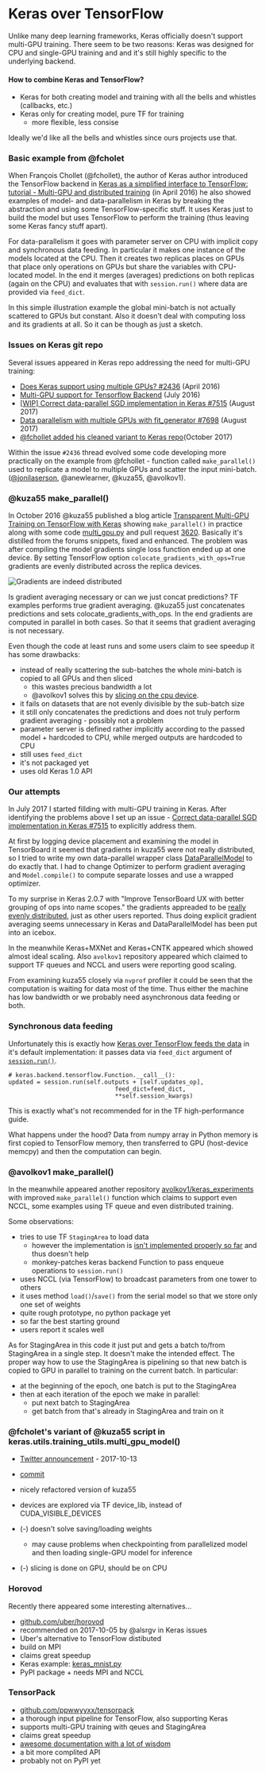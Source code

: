 # Keras over TensorFlow

Unlike many deep learning frameworks, Keras officially doesn't support multi-GPU training. There seem to be two reasons: Keras was designed for CPU and single-GPU training and and it's still highly specific to the underlying backend.

#### How to combine Keras and TensorFlow?

- Keras for both creating model and training with all the bells and whistles (callbacks, etc.)
- Keras only for creating model, pure TF for training
    - more flexible, less consise

Ideally we'd like all the bells and whistles since ours projects use that.

### Basic example from @fcholet

When François Chollet (@fchollet), the author of Keras author introduced the TensorFlow backend in [Keras as a simplified interface to TensorFlow: tutorial - Multi-GPU and distributed training](https://blog.keras.io/keras-as-a-simplified-interface-to-tensorflow-tutorial.html#multi-gpu-and-distributed-training) (in April 2016) he also showed examples of model- and data-parallelism in Keras by breaking the abstraction and using some TensorFlow-specific stuff. It uses Keras just to build the model but uses TensorFlow to perform the training (thus leaving some Keras fancy stuff apart).

For data-parallelism it goes with parameter server on CPU with implicit copy and synchronous data feeding. In particular it makes one instance of the models located at the CPU. Then it creates two replicas places on GPUs that place only operations on GPUs but share the variables with CPU-located model. In the end it merges (averages) predictions on both replicas (again on the CPU) and evaluates that with `session.run()` where data are provided via `feed_dict`.

In this simple illustration example the global mini-batch is not actually scattered to GPUs but constant. Also it doesn't deal with computing loss and its gradients at all. So it can be though as just a sketch.

### Issues on Keras git repo

Several issues appeared in Keras repo addressing the need for multi-GPU training:

- [Does Keras support using multiple GPUs? #2436](https://github.com/fchollet/keras/issues/2436) (April 2016)
- [Multi-GPU support for Tensorflow Backend](https://github.com/fchollet/keras/issues/3331) (July 2016)
- [[WIP] Correct data-parallel SGD implementation in Keras #7515](https://github.com/fchollet/keras/issues/7515) (August 2017)
- [Data parallelism with multiple GPUs with fit_generator #7698](https://github.com/fchollet/keras/issues/7698) (August 2017)
- [@fchollet added his cleaned variant to Keras repo](https://twitter.com/fchollet/status/918205049225936896)(October 2017)

Within the issue `#2436` thread evolved some code developing more practically on the example from @fchollet - function called `make_parallel()` used to replicate a model to multiple GPUs and scatter the input mini-batch. ([@jonilaserson](https://github.com/fchollet/keras/issues/2436#issuecomment-256679606), @anewlearner, @kuza55, @avolkov1).

### @kuza55 make_parallel()

In October 2016 @kuza55 published a blog article [Transparent Multi-GPU Training on TensorFlow with Keras](https://medium.com/@kuza55/transparent-multi-gpu-training-on-tensorflow-with-keras-8b0016fd9012) showing `make_parallel()` in practice along with some code [multi_gpu.py](https://github.com/kuza55/keras-extras/blob/master/utils/multi_gpu.py) and pull request [3620](https://github.com/fchollet/keras/pull/3620). Basically it's distilled from the forums snippets, fixed and enhanced. The problem was after compiling the model gradients single loss function ended up at one device. By setting TensorFlow option `colocate_gradients_with_ops=True` gradients are evenly distributed across the replica devices.

![Gradients are indeed distributed](https://user-images.githubusercontent.com/446124/29559422-5d1283c2-872f-11e7-8958-76ae068818c7.png)

Is gradient averaging necessary or can we just concat predictions? TF examples performs true gradient averaging. @kuza55 just concatenates predictions and sets colocate_gradients_with_ops. In the end gradients are computed in parallel in both cases. So that it seems that gradient averaging is not necessary.

Even though the code at least runs and some users claim to see speedup it has some drawbacks:

- instead of really scattering the sub-batches the whole mini-batch is copied to all GPUs and then sliced
    - this wastes precious bandwidth a lot
    - @avolkov1 solves this by [slicing on the cpu device](https://github.com/fchollet/keras/issues/2436#issuecomment-300913250).
- it fails on datasets that are not evenly divisible by the sub-batch size
- it still only concatenates the predictions and does not truly perform gradient averaging - possibly not a problem
- parameter server is defined rather implicitly according to the passed model + hardcoded to CPU, while merged outputs are hardcoded to CPU
- still uses `feed_dict`
- it's not packaged yet
- uses old Keras 1.0 API

### Our attempts

In July 2017 I started fillding with multi-GPU training in Keras. After identifying the problems above I set up an issue - [Correct data-parallel SGD implementation in Keras #7515](https://github.com/fchollet/keras/issues/7515) to explicitly address them.

At first by logging device placement and examining the model in TensorBoard it seemed that gradients in kuza55 were not really distributed, so I tried to write my own data-parallel wrapper class [DataParallelModel](https://github.com/rossumai/keras-multi-gpu/blob/master/keras_tf_multigpu/bzamecnik/data_parallel_model.py) to do exactly that. I had to change Optimizer to perform gradient averaging and `Model.compile()` to compute separate losses and use a wrapped optimizer.

To my surprise in Keras 2.0.7 with "Improve TensorBoard UX with better grouping of ops into name scopes." the gradients appreaded to be [really evenly distributed](https://github.com/fchollet/keras/issues/7515#issuecomment-323980530), just as other users reported. Thus doing explicit gradient averaging seems unnecessary in Keras and DataParallelModel has been put into an icebox.

In the meanwhile Keras+MXNet and Keras+CNTK appeared which showed almost ideal scaling. Also `avolkov1` repository appeared which claimed to support TF queues and NCCL and users were reporting good scaling.

From examining kuza55 closely via `nvprof` profiler it could be seen that the computation is waiting for data most of the time. Thus either the machine has low bandwidth or we probably need asynchronous data feeding or both.

### Synchronous data feeding

Unfortunately this is exactly how [Keras over TensorFlow feeds the data](https://github.com/fchollet/keras/blob/2.0.8/keras/backend/tensorflow_backend.py#L2272) in it's default implementation: it passes data via `feed_dict` argument of [`session.run()`](https://www.tensorflow.org/api_docs/python/tf/Session#run).

```
# keras.backend.tensorflow.Function.__call__():
updated = session.run(self.outputs + [self.updates_op],
                              feed_dict=feed_dict,
                              **self.session_kwargs)
```

This is exactly what's not recommended for in the TF high-performance guide.

What happens under the hood? Data from numpy array in Python memory is first copied to TensorFlow memory, then transferred to GPU (host-device memcpy) and then the computation can begin.

### @avolkov1 make_parallel()

In the meanwhile appeared another repository [avolkov1/keras_experiments](https://github.com/avolkov1/keras_experiments) with improved `make_parallel()` function which claims to support even NCCL, some examples using TF queue and even distributed training.

Some observations:

- tries to use TF `StagingArea` to load data
    - however the implementation is [isn't implemented properly so far](https://github.com/avolkov1/keras_experiments/issues/2) and thus doesn't help
    - monkey-patches keras backend Function to pass enqueue operations to `session.run()`
- uses NCCL (via TensorFlow) to broadcast parameters from one tower to others
- it uses method `load()`/`save()` from the serial model so that we store only one set of weights
- quite rough prototype, no python package yet
- so far the best starting ground
- users report it scales well

As for StagingArea in this code it just put and gets a batch to/from StagingArea in a single step. It doesn't make the intended effect. The proper way how to use the StagingArea is pipelining so that new batch is copied to GPU in parallel to training on the current batch. In particular:

- at the beginning of the epoch, one batch is put to the StagingArea
- then at each iteration of the epoch we make in parallel:
    - put next batch to StagingArea
    - get batch from that's already in StagingArea and train on it

### @fcholet's variant of @kuza55 script in keras.utils.training_utils.multi_gpu_model()

- [Twitter announcement](https://twitter.com/fchollet/status/918205049225936896) - 2017-10-13
- [commit]( https://github.com/fchollet/keras/blob/3dd3e8331677e68e7dec6ed4a1cbf16b7ef19f7f/keras/utils/training_utils.py#L56-L75)

- nicely refactored version of kuza55
- devices are explored via TF device_lib, instead of CUDA_VISIBLE_DEVICES
- (-) doesn't solve saving/loading weights
    - may cause problems when checkpointing from parallelized model and then loading single-GPU model for inference
- (-) slicing is done on GPU, should be on CPU

### Horovod

Recently there appeared some interesting alternatives...

- [github.com/uber/horovod](https://github.com/uber/horovod/)
- recommended on 2017-10-05 by @alsrgv in Keras issues
- Uber's alternative to TensorFlow distibuted
- build on MPI
- claims great speedup
- Keras example: [keras_mnist.py]( https://github.com/uber/horovod/blob/master/examples/keras_mnist.py)
- PyPI package + needs MPI and NCCL

### TensorPack

- [github.com/ppwwyyxx/tensorpack](https://github.com/ppwwyyxx/tensorpack)
- a thorough input pipeline for TensorFlow, also supporting Keras
- supports multi-GPU training with qeues and StagingArea
- claims great speedup
- [awesome documentation with a lot of wisdom](http://tensorpack.readthedocs.io/en/latest/tutorial/input-source.html)
- a bit more complited API
- probably not on PyPI yet
